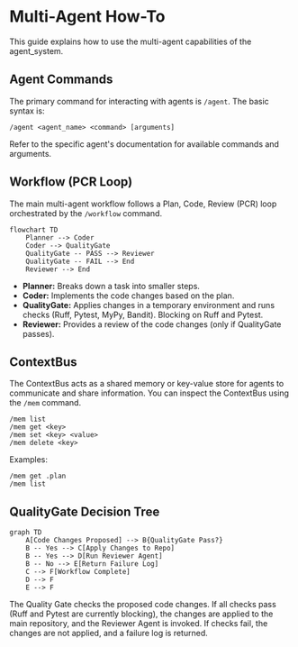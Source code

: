 # Multi-Agent How-To

This guide explains how to use the multi-agent capabilities of the agent_system.

## Agent Commands

The primary command for interacting with agents is `/agent`. The basic syntax is:

```
/agent <agent_name> <command> [arguments]
```

Refer to the specific agent's documentation for available commands and arguments.

## Workflow (PCR Loop)

The main multi-agent workflow follows a Plan, Code, Review (PCR) loop orchestrated by the `/workflow` command.

```mermaid
flowchart TD
    Planner --> Coder
    Coder --> QualityGate
    QualityGate -- PASS --> Reviewer
    QualityGate -- FAIL --> End
    Reviewer --> End
```

- **Planner:** Breaks down a task into smaller steps.
- **Coder:** Implements the code changes based on the plan.
- **QualityGate:** Applies changes in a temporary environment and runs checks (Ruff, Pytest, MyPy, Bandit). Blocking on Ruff and Pytest.
- **Reviewer:** Provides a review of the code changes (only if QualityGate passes).

## ContextBus

The ContextBus acts as a shared memory or key-value store for agents to communicate and share information. You can inspect the ContextBus using the `/mem` command.

```
/mem list
/mem get <key>
/mem set <key> <value>
/mem delete <key>
```

Examples:

```
/mem get .plan
/mem list
```

## QualityGate Decision Tree

```mermaid
graph TD
    A[Code Changes Proposed] --> B{QualityGate Pass?}
    B -- Yes --> C[Apply Changes to Repo]
    B -- Yes --> D[Run Reviewer Agent]
    B -- No --> E[Return Failure Log]
    C --> F[Workflow Complete]
    D --> F
    E --> F
```

The Quality Gate checks the proposed code changes. If all checks pass (Ruff and Pytest are currently blocking), the changes are applied to the main repository, and the Reviewer Agent is invoked. If checks fail, the changes are not applied, and a failure log is returned. 